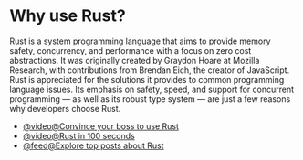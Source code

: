 # Why use Rust?

Rust is a system programming language that aims to provide memory safety, concurrency, and performance with a focus on zero cost abstractions. It was originally created by Graydon Hoare at Mozilla Research, with contributions from Brendan Eich, the creator of JavaScript. Rust is appreciated for the solutions it provides to common programming language issues. Its emphasis on safety, speed, and support for concurrent programming — as well as its robust type system — are just a few reasons why developers choose Rust.

- [@video@Convince your boss to use Rust](https://www.youtube.com/playlist?list=PLZaoyhMXgBzqkaLKR8HHWZaASMvW4gRtZ)
- [@video@Rust in 100 seconds](https://www.youtube.com/watch?v=5C_HPTJg5ek\&pp=ygUNcnVzdCBmaXJlYmFzZQ%3D%3D)
- [@feed@Explore top posts about Rust](https://app.daily.dev/tags/rust?ref=roadmapsh)
